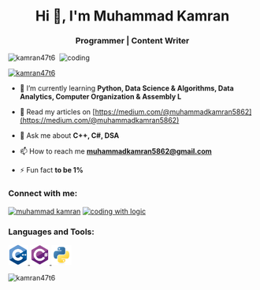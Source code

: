 <h1 align="center">Hi 👋, I'm Muhammad Kamran</h1>
<h3 align="center">Programmer | Content Writer</h3>
<img align="right" alt="coding" width="400" src="https://www.pwc.com/content/dam/pwc/mt/en/services/cyber-security/cyber-attack-.gif"

<p align="left"> <img src="https://komarev.com/ghpvc/?username=kamran47t6&label=Profile%20views&color=0e75b6&style=flat" alt="kamran47t6" /> </p>

<p align="left"> <a href="https://github.com/ryo-ma/github-profile-trophy"><img src="https://github-profile-trophy.vercel.app/?username=kamran47t6" alt="kamran47t6" /></a> </p>

- 🌱 I’m currently learning **Python, Data Science & Algorithms, Data Analytics, Computer Organization & Assembly L**

- 📝 Read my articles on [https://medium.com/@muhammadkamran5862](https://medium.com/@muhammadkamran5862)

- 💬 Ask me about **C++, C#, DSA**

- 📫 How to reach me **muhammadkamran5862@gmail.com**

- ⚡ Fun fact **to be 1%**

<h3 align="left">Connect with me:</h3>
<p align="left">
<a href="https://linkedin.com/in/muhammad kamran" target="blank"><img align="center" src="https://raw.githubusercontent.com/rahuldkjain/github-profile-readme-generator/master/src/images/icons/Social/linked-in-alt.svg" alt="muhammad kamran" height="30" width="40" /></a>
<a href="https://www.youtube.com/c/coding with logic" target="blank"><img align="center" src="https://raw.githubusercontent.com/rahuldkjain/github-profile-readme-generator/master/src/images/icons/Social/youtube.svg" alt="coding with logic" height="30" width="40" /></a>
</p>

<h3 align="left">Languages and Tools:</h3>
<p align="left"> <a href="https://www.w3schools.com/cpp/" target="_blank" rel="noreferrer"> <img src="https://raw.githubusercontent.com/devicons/devicon/master/icons/cplusplus/cplusplus-original.svg" alt="cplusplus" width="40" height="40"/> </a> <a href="https://www.w3schools.com/cs/" target="_blank" rel="noreferrer"> <img src="https://raw.githubusercontent.com/devicons/devicon/master/icons/csharp/csharp-original.svg" alt="csharp" width="40" height="40"/> </a> <a href="https://www.python.org" target="_blank" rel="noreferrer"> <img src="https://raw.githubusercontent.com/devicons/devicon/master/icons/python/python-original.svg" alt="python" width="40" height="40"/> </a> </p>

<p><img align="center" src="https://github-readme-streak-stats.herokuapp.com/?user=kamran47t6&" alt="kamran47t6" /></p>

